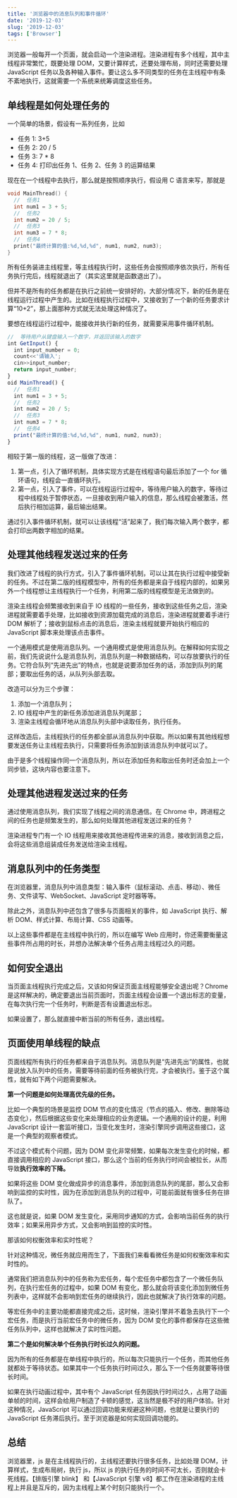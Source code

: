 ```yaml
---
title: '浏览器中的消息队列和事件循环'
date: '2019-12-03'
slug: '2019-12-03'
tags: ['Browser']
---
```


浏览器一般每开一个页面，就会启动一个渲染进程。渲染进程有多个线程，其中主线程非常繁忙，既要处理 DOM，又要计算样式，还要处理布局，同时还需要处理 JavaScript 任务以及各种输入事件。要让这么多不同类型的任务在主线程中有条不紊地执行，这就需要一个系统来统筹调度这些任务。

## 单线程是如何处理任务的

一个简单的场景，假设有一系列任务，比如

- 任务 1: 3+5
- 任务 2: 20 / 5
- 任务 3: 7 \* 8
- 任务 4: 打印出任务 1、任务 2、任务 3 的运算结果

现在在一个线程中去执行，那么就是按照顺序执行，假设用 C 语言来写，那就是

```cpp
void MainThread() {
  //  任务1
  int num1 = 3 + 5;
  //  任务2
  int num2 = 20 / 5;
  //  任务3
  int num3 = 7 * 8;
  //  任务4
  print("最终计算的值:%d,%d,%d", num1, num2, num3);
}
```

所有任务装进主线程里，等主线程执行时，这些任务会按照顺序依次执行，所有任务执行完后，线程就退出了（其实这里就是函数退出了）。

但并不是所有的任务都是在执行之前统一安排好的，大部分情况下，新的任务是在线程运行过程中产生的。比如在线程执行过程中，又接收到了一个新的任务要求计算“10+2”，那上面那种方式就无法处理这种情况了。

要想在线程运行过程中，能接收并执行新的任务，就需要采用事件循环机制。

```js
//  等待用户从键盘输入一个数字，并返回该输入的数字
int GetInput() {
  int input_number = 0;
  count<<'请输入';
  cin>>input_number;
  return input_number;
}
oid MainThread() {
  //  任务1
  int num1 = 3 + 5;
  //  任务2
  int num2 = 20 / 5;
  //  任务3
  int num3 = 7 * 8;
  //  任务4
  print("最终计算的值:%d,%d,%d", num1, num2, num3);
}
```

相较于第一版的线程，这一版做了改进：

1. 第一点，引入了循环机制，具体实现方式是在线程语句最后添加了一个 for 循环语句，线程会一直循环执行。
2. 第一点，引入了事件，可以在线程运行过程中，等待用户输入的数字，等待过程中线程处于暂停状态，一旦接收到用户输入的信息，那么线程会被激活，然后执行相加运算，最后输出结果。

通过引入事件循环机制，就可以让该线程“活”起来了，我们每次输入两个数字，都会打印出两数字相加的结果。

## 处理其他线程发送过来的任务

我们改进了线程的执行方式，引入了事件循环机制，可以让其在执行过程中接受新的任务。不过在第二版的线程模型中，所有的任务都是来自于线程内部的，如果另外一个线程想让主线程执行一个任务，利用第二版的线程模型是无法做到的。

渲染主线程会频繁接收到来自于 IO 线程的一些任务，接收到这些任务之后，渲染进程就需要着手处理，比如接收到资源加载完成的消息后，渲染进程就要着手进行 DOM 解析了；接收到鼠标点击的消息后，渲染主线程就要开始执行相应的 JavaScript 脚本来处理该点击事件。

一个通用模式是使用消息队列。一个通用模式是使用消息队列。在解释如何实现之前，我们先说说什么是消息队列，消息队列是一种数据结构，可以存放要执行的任务。它符合队列“先进先出”的特点，也就是说要添加任务的话，添加到队列的尾部；要取出任务的话，从队列头部去取。

改造可以分为三个步骤：

1. 添加一个消息队列；
2. IO 线程中产生的新任务添加进消息队列尾部；
3. 渲染主线程会循环地从消息队列头部中读取任务，执行任务。

这样改造后，主线程执行的任务都全部从消息队列中获取。所以如果有其他线程想要发送任务让主线程去执行，只需要将任务添加到该消息队列中就可以了。

由于是多个线程操作同一个消息队列，所以在添加任务和取出任务时还会加上一个同步锁，这块内容也要注意下。

## 处理其他进程发送过来的任务

通过使用消息队列，我们实现了线程之间的消息通信。在 Chrome 中，跨进程之间的任务也是频繁发生的，那么如何处理其他进程发送过来的任务？

渲染进程专门有一个 IO 线程用来接收其他进程传进来的消息，接收到消息之后，会将这些消息组装成任务发送给渲染主线程。

## 消息队列中的任务类型

在浏览器里，消息队列中消息类型：输入事件（鼠标滚动、点击、移动）、微任务、文件读写、WebSocket、JavaScript 定时器等等。

除此之外，消息队列中还包含了很多与页面相关的事件，如 JavaScript 执行、解析 DOM、样式计算、布局计算、CSS 动画等。

以上这些事件都是在主线程中执行的，所以在编写 Web 应用时，你还需要衡量这些事件所占用的时长，并想办法解决单个任务占用主线程过久的问题。

## 如何安全退出

当页面主线程执行完成之后，又该如何保证页面主线程能够安全退出呢？Chrome 是这样解决的，确定要退出当前页面时，页面主线程会设置一个退出标志的变量，在每次执行完一个任务时，判断是否有设置退出标志。

如果设置了，那么就直接中断当前的所有任务，退出线程。

## 页面使用单线程的缺点

页面线程所有执行的任务都来自于消息队列。消息队列是“先进先出”的属性，也就是说放入队列中的任务，需要等待前面的任务被执行完，才会被执行。鉴于这个属性，就有如下两个问题需要解决。

**第一个问题是如何处理高优先级的任务。**

比如一个典型的场景是监控 DOM 节点的变化情况（节点的插入、修改、删除等动态变化），然后根据这些变化来处理相应的业务逻辑。一个通用的设计的是，利用 JavaScript 设计一套监听接口，当变化发生时，渲染引擎同步调用这些接口，这是一个典型的观察者模式。

不过这个模式有个问题，因为 DOM 变化非常频繁，如果每次发生变化的时候，都直接调用相应的 JavaScript 接口，那么这个当前的任务执行时间会被拉长，从而导致**执行效率的下降。**

如果将这些 DOM 变化做成异步的消息事件，添加到消息队列的尾部，那么又会影响到监控的实时性，因为在添加到消息队列的过程中，可能前面就有很多任务在排队了。

这也就是说，如果 DOM 发生变化，采用同步通知的方式，会影响当前任务的执行效率；如果采用异步方式，又会影响到监控的实时性。

那该如何权衡效率和实时性呢？

针对这种情况，微任务就应用而生了，下面我们来看看微任务是如何权衡效率和实时性的。

通常我们把消息队列中的任务称为宏任务，每个宏任务中都包含了一个微任务队列，在执行宏任务的过程中，如果 DOM 有变化，那么就会将该变化添加到微任务列表中，这样就不会影响到宏任务的继续执行，因此也就解决了执行效率的问题。

等宏任务中的主要功能都直接完成之后，这时候，渲染引擎并不着急去执行下一个宏任务，而是执行当前宏任务中的微任务，因为 DOM 变化的事件都保存在这些微任务队列中，这样也就解决了实时性问题。

**第二个是如何解决单个任务执行时长过久的问题。**

因为所有的任务都是在单线程中执行的，所以每次只能执行一个任务，而其他任务就都处于等待状态。如果其中一个任务执行时间过久，那么下一个任务就要等待很长时间。

如果在执行动画过程中，其中有个 JavaScript 任务因执行时间过久，占用了动画单帧的时间，这样会给用户制造了卡顿的感觉，这当然是极不好的用户体验。针对这种情况，JavaScript 可以通过回调功能来规避这种问题，也就是让要执行的 JavaScript 任务滞后执行。至于浏览器是如何实现回调功能的。

## 总结

浏览器里，js 是在主线程执行的，主线程还要执行很多任务，比如处理 DOM，计算样式，生成布局树，执行 js，所以 js 的执行任务的时间不可太长，否则就会卡死线程。【排版引擎 blink】 和【JavaScript 引擎 v8】都工作在渲染进程的主线程上并且是互斥的，因为主线程上某个时刻只能执行一个。

